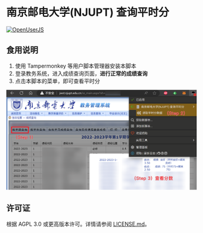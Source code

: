 # 南京邮电大学(NJUPT) 查询平时分
[![OpenUserJS](https://img.shields.io/badge/OpenUserJS-blue)](https://openuserjs.org/scripts/alampy/%E5%8D%97%E4%BA%AC%E9%82%AE%E7%94%B5%E5%A4%A7%E5%AD%A6(NJUPT)_%E6%9F%A5%E8%AF%A2%E5%B9%B3%E6%97%B6%E5%88%86)  

## 食用说明
1. 使用 Tampermonkey 等用户脚本管理器安装本脚本
2. 登录教务系统，进入成绩查询页面，**进行正常的成绩查询**
3. 点击本脚本的菜单，即可查看平时分

![Screenshot](./Screenshot.png)

## 许可证
根据 AGPL 3.0 或更高版本许可。详情请参阅 [LICENSE.md](./LICENSE.md)。  